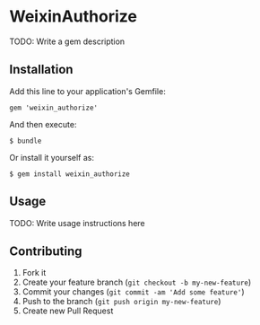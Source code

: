 # WeixinAuthorize

TODO: Write a gem description

## Installation

Add this line to your application's Gemfile:

    gem 'weixin_authorize'

And then execute:

    $ bundle

Or install it yourself as:

    $ gem install weixin_authorize

## Usage

TODO: Write usage instructions here

## Contributing

1. Fork it
2. Create your feature branch (`git checkout -b my-new-feature`)
3. Commit your changes (`git commit -am 'Add some feature'`)
4. Push to the branch (`git push origin my-new-feature`)
5. Create new Pull Request
